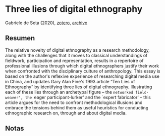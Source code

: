 # Three lies of digital ethnography

Gabriele de Seta (2020), [zotero](zotero://select/items/@deseta2020), [archivo](file://gsabhz/Library/Mobile%20Documents/com~apple~CloudDocs/Documentos/librero/deseta2020.pdf)

## Resumen
The relative novelty of digital ethnography as a research methodology, along with the challenges that it moves to classical understandings of fieldwork, participation and representation, results in a repertoire of professional illusions through which digital ethnographers justify their work when confronted with the disciplinary culture of anthropology. This essay is based on the author's reflexive experience of researching digital media use in China, and updates Gary Alan Fine's 1993 article “Ten Lies of Ethnography” by identifying three lies of digital ethnography. Illustrating each of these lies through an archetypal figure – the `networked field-weaver', the `eager participant-lurker' and the `expert fabricator' – this article argues for the need to confront methodological illusions and embrace the tensions behind them as useful heuristics for conducting ethnographic research on, through and about digital media.

## Notas

